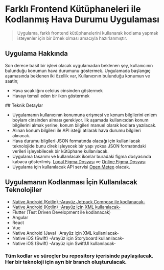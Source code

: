 # Farklı Frontend Kütüphaneleri ile Kodlanmış Hava Durumu Uygulaması

> Uygulama, farklı frontend kütüphanelerini kullanarak kodlama yapmak isteyenler için bir örnek olması amacıyla hazırlanmıştır.

## Uygulama Hakkında

Son derece basit bir işlevi olacak uygulamadan beklenen şey, kullanıcının bulunduğu konumun hava durumunu göstermek. Uygulamada başlangıç aşamasında beklenen iki özellik var, Kullanıcının bulunduğu konumun ve saatin;

- Hava sıcaklığını celcius cinsinden göstermek
- Havayı temsil eden bir ikon göstermek

## Teknik Detaylar

- Uygulamanın kullanıcının konumuna erişmesi ve konum bilgilerini enlem boylam cinsinden alması gerekiyor. İlk aşamada kullanıcıdan konum bilgilerini almak yerine, konum bilgileri manuel olarak kodlara yazılacak.
- Alınan konum bilgileri ile API isteği atılarak hava durumu bilgileri alınacak.
- Hava durumu bilgileri JSON formatında olacağı için kullanılacak teknolojide bunu direk işleyecek bir yapı yoksa JSON formatındaki verileri işleyebilecek bir kütüphane kullanılacak.
- Uygulama tasarımı ve kullanılacak ikonlar buradaki figma dosyasında kabaca gösterilmiş. [Local Figma Dosyası](./Simple_Weather_App_Design_Community.fig) ve [Online Figma Dosyası](https://www.figma.com/community/file/1176173521127853129)
- Uygulama için kullanılacak API servisi [Open Meteo](https://open-meteo.com/) olacak.

## Uygulamanın Kodlanması İçin Kullanılacak Teknolojiler

- [Native Android (Kotlin) -Arayüz Jetpack Compose ile kodlanacak-](https://github.com/malibayram/hava_durumu/tree/android-kotlin-compose)
- [Native Android (Kotlin) -Arayüz için XML kullanılacak-](https://github.com/malibayram/hava_durumu/tree/android-kotlin-xml)
- Flutter (Test Driven Development ile kodlanacak)
- Angular
- React
- Vue
- Native Android (Java) -Arayüz için XML kullanılacak-
- Native iOS (Swift) -Arayüz için Storyboard kullanılacak-
- Native iOS (Swift) -Arayüz için SwiftUI kullanılacak-

### Tüm kodlar ve süreçler bu repository içerisinde paylaşılacak. Her bir teknoloji için ayrı bir branch oluşturulacak.
